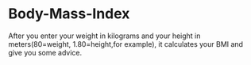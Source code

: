 # Body-Mass-Index
After you enter your weight in kilograms and your height in meters(80=weight, 1.80=height,for example), it calculates your BMI and give you some advice.
